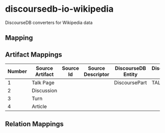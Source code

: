 # discoursedb-io-wikipedia
DiscourseDB converters for Wikipedia data

## Mapping

## Artifact Mappings
| Number | Source Artifact  | Source Id | Source Descriptor | DiscourseDB Entity | DiscourseDB Type |
| ------------- | ------------- | ------------- | ------------- | ------------- | ------------- |
| 1  | Talk Page |  |  | DiscoursePart | TALK_PAGE |  
| 2  | Discussion |  |  |  |  | 
| 3  | Turn |  |  |  |  |  
| 4  | Article |  |  |  |  |  

## Relation Mappings
